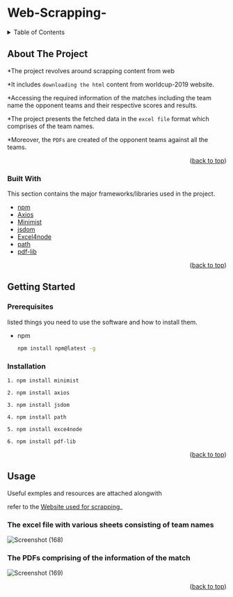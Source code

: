 # Web-Scrapping-

<!-- TABLE OF CONTENTS -->
<details>
  <summary>Table of Contents</summary>
  <ol>
    <li>
      <a href="#about-the-project">About The Project</a>
      <ul>
        <li><a href="#built-with">Built With</a></li>
      </ul>
    </li>
    <li>
      <a href="#getting-started">Getting Started</a>
      <ul>
        <li><a href="#prerequisites">Prerequisites</a></li>
        <li><a href="#installation">Installation</a></li>
      </ul>
    </li>
    <li><a href="#usage">Usage</a></li>
  </ol>
</details>



<!-- ABOUT THE PROJECT -->
## About The Project


*The project revolves around scrapping content from web

*It includes `downloading the html` content from worldcup-2019 website. 

*Accessing the required information of the matches including the team name the opponent teams and their respective scores and results.

*The project presents the fetched data in the `excel file` format which comprises of the team names.

*Moreover, the `PDFs` are created of the opponent teams against all the teams. 

<p align="right">(<a href="#top">back to top</a>)</p>



### Built With

This section contains the major frameworks/libraries used in the project.

* [npm](https://www.npmjs.com/)
* [Axios](https://www.npmjs.com/package/axios)
* [Minimist](https://www.npmjs.com/package/minimist)
* [jsdom](https://www.npmjs.com/package/jsdom)
* [Excel4node](https://www.npmjs.com/package/excel4node)
* [path](https://www.npmjs.com/package/path)
* [pdf-lib](https://www.npmjs.com/package/pdf-lib?activeTab=readme)

<p align="right">(<a href="#top">back to top</a>)</p>



<!-- GETTING STARTED -->
## Getting Started



### Prerequisites

listed things you need to use the software and how to install them.
* npm
  ```sh
  npm install npm@latest -g
  ```

### Installation

   ```
1. npm install minimist
   ```
   ```
2. npm install axios
   ```
   ```
3. npm install jsdom
   ``` 
   ```
4. npm install path
   ``` 
   ```
5. npm install exce4node
   ``` 
   ```
6. npm install pdf-lib
   ``` 

<p align="right">(<a href="#top">back to top</a>)</p>



<!-- USAGE EXAMPLES -->
## Usage

Useful exmples and resources are attached alongwith

refer to the [Website used for scrapping](https://www.espncricinfo.com/series/icc-cricket-world-cup-2019-1144415)_

### The excel file with various sheets consisting of team names
![Screenshot (168)](https://user-images.githubusercontent.com/68819627/136676763-413cd8e3-3848-45d8-955c-218f3b0cd082.png)

### The PDFs comprising of the information of the match
![Screenshot (169)](https://user-images.githubusercontent.com/68819627/136676796-395db340-9333-40e3-882f-2490dc6d3fcc.png)


<p align="right">(<a href="#top">back to top</a>)</p>



